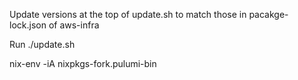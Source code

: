 Update versions at the top of update.sh to match those in pacakge-lock.json of aws-infra

Run ./update.sh

nix-env -iA nixpkgs-fork.pulumi-bin
